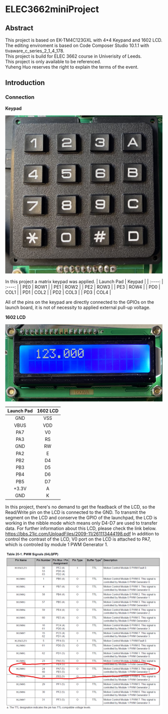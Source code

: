 <!--
 * @Author: your name
 * @Date: 2020-12-22 14:10:38
 * @LastEditTime: 2020-12-22 16:28:58
 * @LastEditors: Please set LastEditors
 * @Description: In User Settings Edit
 * @FilePath: \undefinedc:\Users\Neowless\workspace_v10\blink\README.md
-->
# ELEC3662miniProject
## Abstract
This project is based on EK-TM4C123GXL with 4*4 Keypand and 1602 LCD.<br>
The editing enviroment is based on Code Composer Studio 10.1.1 with tivaware_c_series_2_1_4_178.<br>
This project is build for ELEC 3662 course in Univerisity of Leeds.<br>
This project is only available to be referenced.<br>
Yuheng Huo reserves the right to explain the terms of the event.<br>
## Introduction
### Connection
**Keypad**

<div><img width="500" height="500" float:left src="https://github.com/Neowless/ELEC3662miniProject/blob/master/keypad.png"/></div>

In this project a matrix keypad was applied.
|  Launch Pad   | Keypad  |
|   :----:  |  :----: |
| PE0  | ROW1 |
| PE1  | ROW2 |
| PE2  | ROW3 |
| PE3  | ROW4 |
| PD0  | COL1 |
| PD1  | COL2 |
| PD2  | COL3 |
| PD3  | COL4 |

All of the pins on the keypad are directly connected to the GPIOs on the launch board, it is not of necessity to applied external pull-up voltage.

**1602 LCD**

<div><img width="500" height="244" float:left src="https://github.com/Neowless/ELEC3662miniProject/blob/master/lcd.png"/></div>

|  Launch Pad   | 1602 LCD  |
|   :----:  |  :----: |
| GND  | VSS |
| VBUS  | VDD |
| PA7  | V0 |
| PA3  | RS |
| GND  | RW |
| PA2  | E |
| PB2  | D4 |
| PB3  | D5 |
| PB4  | D6 |
| PB5  | D7 |
| +3.3V  | A |
| GND  | K |

In this project, there's no demand to get the feadback of the LCD, so the Read/Write pin on the LCD is connected to the GND.
To transmit the segment on the LCD and conserve the GPIO of the launchpad, the LCD is working in the nibble mode which means only D4-D7 are used to transfer data.
For further information about this LCD, please check the link below.
https://bbs.21ic.com/UploadFiles/2009-11/261113444198.pdf
In addition to control the contrast of the LCD, V0 port on the LCD is attached to PA7, which is controled by module 1 PWM Generator 1.

<div><img width="500" height="500" float:left src="https://github.com/Neowless/ELEC3662miniProject/blob/master/pwm.png"/></div>
